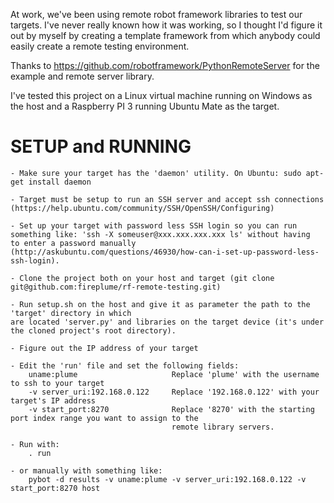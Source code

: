 At work, we've been using remote robot framework libraries to test our targets. I've never really known
how it was working, so I thought I'd figure it out by myself by creating a template framework from
which anybody could easily create a remote testing environment.

Thanks to https://github.com/robotframework/PythonRemoteServer for the example and remote server library.

I've tested this project on a Linux virtual machine running on Windows as the host and a Raspberry PI 3
running Ubuntu Mate as the target.

# SETUP and RUNNING
```
- Make sure your target has the 'daemon' utility. On Ubuntu: sudo apt-get install daemon

- Target must be setup to run an SSH server and accept ssh connections (https://help.ubuntu.com/community/SSH/OpenSSH/Configuring)

- Set up your target with password less SSH login so you can run something like: 'ssh -X someuser@xxx.xxx.xxx.xxx ls' without having
to enter a password manually (http://askubuntu.com/questions/46930/how-can-i-set-up-password-less-ssh-login).

- Clone the project both on your host and target (git clone git@github.com:fireplume/rf-remote-testing.git)

- Run setup.sh on the host and give it as parameter the path to the 'target' directory in which
are located 'server.py' and libraries on the target device (it's under the cloned project's root directory).

- Figure out the IP address of your target

- Edit the 'run' file and set the following fields:
    uname:plume                     Replace 'plume' with the username to ssh to your target
    -v server_uri:192.168.0.122     Replace '192.168.0.122' with your target's IP address
    -v start_port:8270              Replace '8270' with the starting port index range you want to assign to the
                                    remote library servers.

- Run with:
    . run

- or manually with something like:
    pybot -d results -v uname:plume -v server_uri:192.168.0.122 -v start_port:8270 host
```
